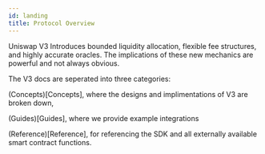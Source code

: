 ```yaml
---
id: landing
title: Protocol Overview
---
```


Uniswap V3 Introduces bounded liquidity allocation, flexible fee structures, and highly accurate oracles. The implications of these new mechanics are powerful and not always obvious.

The V3 docs are seperated into three categories:

(Concepts)[Concepts], where the designs and implimentations of V3 are broken down,

(Guides)[Guides], where we provide example integrations

(Reference)[Reference], for referencing the SDK and all externally available smart contract functions.